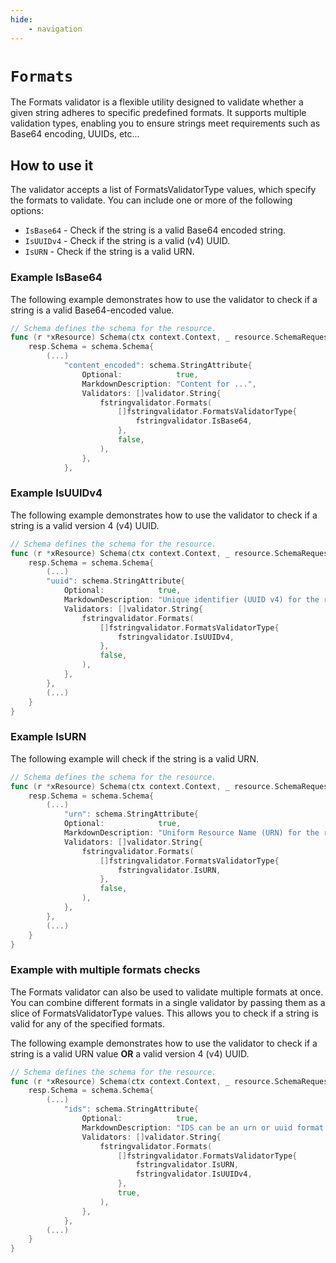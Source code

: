 ```yaml
---
hide:
    - navigation
---
```

# `Formats`

The Formats validator is a flexible utility designed to validate whether a given string adheres to specific predefined formats. It supports multiple validation types, enabling you to ensure strings meet requirements such as Base64 encoding, UUIDs, etc...

## How to use it

The validator accepts a list of FormatsValidatorType values, which specify the formats to validate. You can include one or more of the following options:

* `IsBase64` - Check if the string is a valid Base64 encoded string.
* `IsUUIDv4` - Check if the string is a valid (v4) UUID.
* `IsURN` - Check if the string is a valid URN.

### Example IsBase64

The following example demonstrates how to use the validator to check if a string is a valid Base64-encoded value.

```go
// Schema defines the schema for the resource.
func (r *xResource) Schema(ctx context.Context, _ resource.SchemaRequest, resp *resource.SchemaResponse) {
    resp.Schema = schema.Schema{
        (...)
            "content_encoded": schema.StringAttribute{
                Optional:            true,
                MarkdownDescription: "Content for ...",
                Validators: []validator.String{
                    fstringvalidator.Formats(
                        []fstringvalidator.FormatsValidatorType{
                            fstringvalidator.IsBase64,
                        }, 
                        false,
                    ),
                },
            },
```

### Example IsUUIDv4

The following example demonstrates how to use the validator to check if a string is a valid version 4 (v4) UUID.

```go
// Schema defines the schema for the resource.
func (r *xResource) Schema(ctx context.Context, _ resource.SchemaRequest, resp *resource.SchemaResponse) {  
    resp.Schema = schema.Schema{  
        (...)  
        "uuid": schema.StringAttribute{  
            Optional:            true,  
            MarkdownDescription: "Unique identifier (UUID v4) for the resource.",  
            Validators: []validator.String{  
                fstringvalidator.Formats(  
                    []fstringvalidator.FormatsValidatorType{  
                        fstringvalidator.IsUUIDv4,  
                    }, 
                    false,
                ),
            },
        },
        (...)
    }
}
```

### Example IsURN

The following example will check if the string is a valid URN.

```go
// Schema defines the schema for the resource.
func (r *xResource) Schema(ctx context.Context, _ resource.SchemaRequest, resp *resource.SchemaResponse) {
    resp.Schema = schema.Schema{
        (...)
            "urn": schema.StringAttribute{
            Optional:            true,
            MarkdownDescription: "Uniform Resource Name (URN) for the resource.",
            Validators: []validator.String{
                fstringvalidator.Formats(
                    []fstringvalidator.FormatsValidatorType{
                        fstringvalidator.IsURN,
                    }, 
                    false,
                ),
            },
        },
        (...)
    }
}
```

### Example with multiple formats checks

The Formats validator can also be used to validate multiple formats at once. You can combine different formats in a single validator by passing them as a slice of FormatsValidatorType values. This allows you to check if a string is valid for any of the specified formats.

The following example demonstrates how to use the validator to check if a string is a valid URN value **OR** a valid version 4 (v4) UUID.

```go
// Schema defines the schema for the resource.
func (r *xResource) Schema(ctx context.Context, _ resource.SchemaRequest, resp *resource.SchemaResponse) {
    resp.Schema = schema.Schema{
        (...)
            "ids": schema.StringAttribute{
                Optional:            true,
                MarkdownDescription: "IDS can be an urn or uuid format ...",
                Validators: []validator.String{
                    fstringvalidator.Formats(
                        []fstringvalidator.FormatsValidatorType{
                            fstringvalidator.IsURN,
                            fstringvalidator.IsUUIDv4,
                        }, 
                        true,
                    ),
                },
            },
        (...)
    }
}
```

